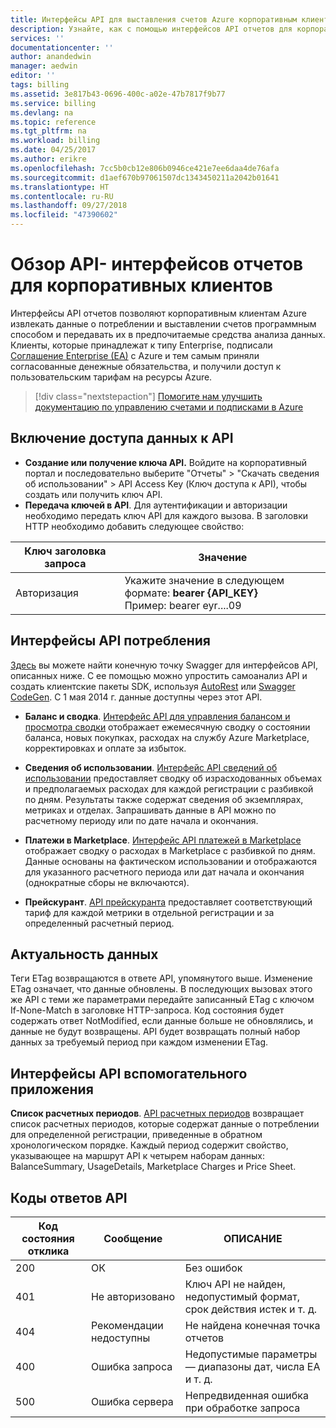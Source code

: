```yaml
---
title: Интерфейсы API для выставления счетов Azure корпоративным клиентам | Документация Майкрософт
description: Узнайте, как с помощью интерфейсов API отчетов для корпоративных клиентов Azure извлекать данные о потреблении программным способом.
services: ''
documentationcenter: ''
author: anandedwin
manager: aedwin
editor: ''
tags: billing
ms.assetid: 3e817b43-0696-400c-a02e-47b7817f9b77
ms.service: billing
ms.devlang: na
ms.topic: reference
ms.tgt_pltfrm: na
ms.workload: billing
ms.date: 04/25/2017
ms.author: erikre
ms.openlocfilehash: 7cc5b0cb12e806b0946ce421e7ee6daa4de76afa
ms.sourcegitcommit: d1aef670b97061507dc1343450211a2042b01641
ms.translationtype: HT
ms.contentlocale: ru-RU
ms.lasthandoff: 09/27/2018
ms.locfileid: "47390602"
---
```

# <a name="overview-of-reporting-apis-for-enterprise-customers"></a>Обзор API- интерфейсов отчетов для корпоративных клиентов
Интерфейсы API отчетов позволяют корпоративным клиентам Azure извлекать данные о потреблении и выставлении счетов программным способом и передавать их в предпочитаемые средства анализа данных. Клиенты, которые принадлежат к типу Enterprise, подписали [Соглашение Enterprise (EA)](https://azure.microsoft.com/pricing/enterprise-agreement/) с Azure и тем самым приняли согласованные денежные обязательства, и получили доступ к пользовательским тарифам на ресурсы Azure.

> [!div class="nextstepaction"]
> [Помогите нам улучшить документацию по управлению счетами и подписками в Azure](https://go.microsoft.com/fwlink/p/?linkid=2010091)

## <a name="enabling-data-access-to-the-api"></a>Включение доступа данных к API
* **Создание или получение ключа API.** Войдите на корпоративный портал и последовательно выберите "Отчеты" > "Скачать сведения об использовании" > API Access Key (Ключ доступа к API), чтобы создать или получить ключ API.
* **Передача ключей в API**. Для аутентификации и авторизации необходимо передать ключ API для каждого вызова. В заголовки HTTP необходимо добавить следующее свойство:

|Ключ заголовка запроса | Значение|
|-|-|
|Авторизация| Укажите значение в следующем формате: **bearer {API_KEY}** <br/> Пример: bearer eyr....09| 

## <a name="consumption-apis"></a>Интерфейсы API потребления
[Здесь](https://consumption.azure.com/swagger/ui/index) вы можете найти конечную точку Swagger для интерфейсов API, описанных ниже. С ее помощью можно упростить самоанализ API и создать клиентские пакеты SDK, используя [AutoRest](https://github.com/Azure/AutoRest) или [Swagger CodeGen](http://swagger.io/swagger-codegen/). С 1 мая 2014 г. данные доступны через этот API. 

* **Баланс и сводка**. [Интерфейс API для управления балансом и просмотра сводки](https://docs.microsoft.com/rest/api/billing/enterprise/billing-enterprise-api-balance-summary) отображает ежемесячную сводку о состоянии баланса, новых покупках, расходах на службу Azure Marketplace, корректировках и оплате за избыток.

* **Сведения об использовании**. [Интерфейс API сведений об использовании](https://docs.microsoft.com/rest/api/billing/enterprise/billing-enterprise-api-usage-detail) предоставляет сводку об израсходованных объемах и предполагаемых расходах для каждой регистрации с разбивкой по дням. Результаты также содержат сведения об экземплярах, метриках и отделах. Запрашивать данные в API можно по расчетному периоду или по дате начала и окончания. 

* **Платежи в Marketplace**. [Интерфейс API платежей в Marketplace](https://docs.microsoft.com/rest/api/billing/enterprise/billing-enterprise-api-marketplace-storecharge) отображает сводку о расходах в Marketplace с разбивкой по дням. Данные основаны на фактическом использовании и отображаются для указанного расчетного периода или дат начала и окончания (однократные сборы не включаются).

* **Прейскурант**. [API прейскуранта](https://docs.microsoft.com/rest/api/billing/enterprise/billing-enterprise-api-pricesheet) предоставляет соответствующий тариф для каждой метрики в отдельной регистрации и за определенный расчетный период. 

## <a name="data-freshness"></a>Актуальность данных
Теги ETag возвращаются в ответе API, упомянутого выше. Изменение ETag означает, что данные обновлены.  В последующих вызовах этого же API с теми же параметрами передайте записанный ETag с ключом If-None-Match в заголовке HTTP-запроса. Код состояния будет содержать ответ NotModified, если данные больше не обновлялись, и данные не будут возвращены. API будет возвращать полный набор данных за требуемый период при каждом изменении ETag.

## <a name="helper-apis"></a>Интерфейсы API вспомогательного приложения
 **Список расчетных периодов**. [API расчетных периодов](https://docs.microsoft.com/rest/api/billing/enterprise/billing-enterprise-api-billing-periods) возвращает список расчетных периодов, которые содержат данные о потреблении для определенной регистрации, приведенные в обратном хронологическом порядке. Каждый период содержит свойство, указывающее на маршрут API к четырем наборам данных: BalanceSummary, UsageDetails, Marketplace Charges и Price Sheet.


## <a name="api-response-codes"></a>Коды ответов API   
|Код состояния отклика|Сообщение|ОПИСАНИЕ|
|-|-|-|
|200| ОК|Без ошибок|
|401| Не авторизовано| Ключ API не найден, недопустимый формат, срок действия истек и т. д.|
|404| Рекомендации недоступны| Не найдена конечная точка отчетов|
|400| Ошибка запроса| Недопустимые параметры — диапазоны дат, числа EA и т. д.|
|500| Ошибка сервера| Непредвиденная ошибка при обработке запроса| 










